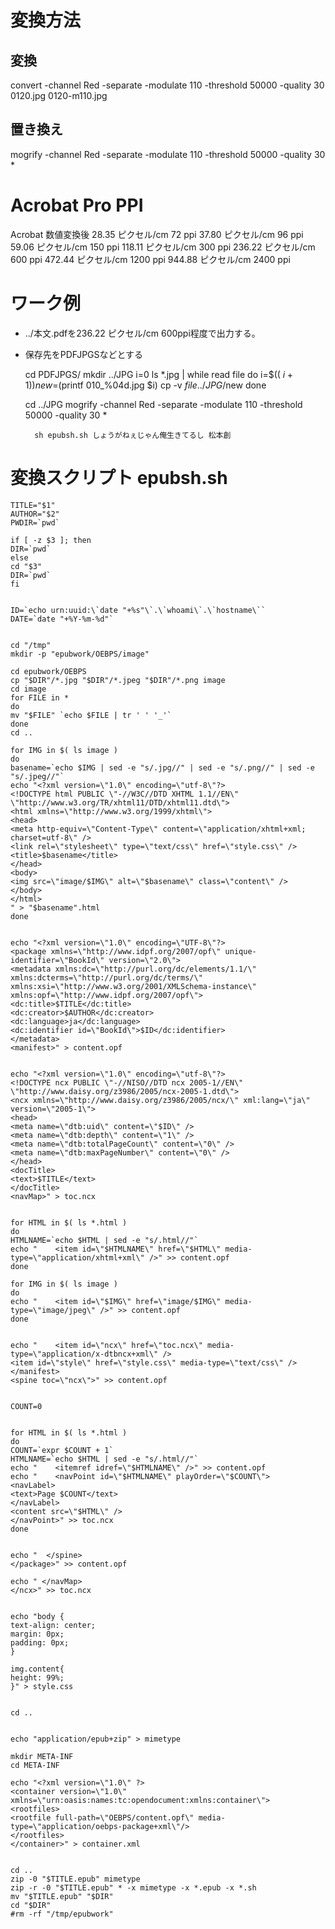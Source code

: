 変換方法
=============

変換
--------
convert -channel Red -separate -modulate 110 -threshold 50000 -quality 30 0120.jpg 0120-m110.jpg

置き換え
-----------
mogrify -channel Red -separate -modulate 110 -threshold 50000 -quality 30 *

Acrobat Pro PPI
================
Acrobat	数値変換後
28.35 ピクセル/cm	72 ppi
37.80 ピクセル/cm	96 ppi
59.06 ピクセル/cm	150 ppi
118.11 ピクセル/cm	300 ppi
236.22 ピクセル/cm	600 ppi
472.44 ピクセル/cm	1200 ppi
944.88 ピクセル/cm	2400 ppi

ワーク例
=================
* ../本文.pdfを236.22 ピクセル/cm 600ppi程度で出力する。
* 保存先をPDFJPGSなどとする

    cd PDFJPGS/
    mkdir ../JPG
    i=0 ls *.jpg | while read file
    do
    i=$(( $i+1 ))
    new=$(printf 010_%04d.jpg $i)
    cp -v $file ../JPG/$new
    done
    
    cd ../JPG
    mogrify -channel Red -separate -modulate 110 -threshold 50000 -quality 30 *
		
		sh epubsh.sh しょうがねぇじゃん俺生きてるし 松本創

変換スクリプト epubsh.sh
===================
    TITLE="$1"
    AUTHOR="$2"
    PWDIR=`pwd`
    
    if [ -z $3 ]; then
    DIR=`pwd`
    else
    cd "$3"
    DIR=`pwd`
    fi
    
    
    ID=`echo urn:uuid:\`date "+%s"\`.\`whoami\`.\`hostname\``
    DATE=`date "+%Y-%m-%d"`
    
    
    cd "/tmp"
    mkdir -p "epubwork/OEBPS/image"
    
    cd epubwork/OEBPS
    cp "$DIR"/*.jpg "$DIR"/*.jpeg "$DIR"/*.png image
    cd image
    for FILE in *
    do
    mv "$FILE" `echo $FILE | tr ' ' '_'`
    done
    cd ..
    
    for IMG in $( ls image )
    do
    basename=`echo $IMG | sed -e "s/.jpg//" | sed -e "s/.png//" | sed -e "s/.jpeg//"`
    echo "<?xml version=\"1.0\" encoding=\"utf-8\"?>
    <!DOCTYPE html PUBLIC \"-//W3C//DTD XHTML 1.1//EN\" \"http://www.w3.org/TR/xhtml11/DTD/xhtml11.dtd\">
    <html xmlns=\"http://www.w3.org/1999/xhtml\">
    <head>
    <meta http-equiv=\"Content-Type\" content=\"application/xhtml+xml; charset=utf-8\" />
    <link rel=\"stylesheet\" type=\"text/css\" href=\"style.css\" />
    <title>$basename</title>
    </head>
    <body>
    <img src=\"image/$IMG\" alt=\"$basename\" class=\"content\" />
    </body>
    </html>
    " > "$basename".html
    done
    
    
    echo "<?xml version=\"1.0\" encoding=\"UTF-8\"?>
    <package xmlns=\"http://www.idpf.org/2007/opf\" unique-identifier=\"BookId\" version=\"2.0\">
    <metadata xmlns:dc=\"http://purl.org/dc/elements/1.1/\" xmlns:dcterms=\"http://purl.org/dc/terms/\" xmlns:xsi=\"http://www.w3.org/2001/XMLSchema-instance\" xmlns:opf=\"http://www.idpf.org/2007/opf\">
    <dc:title>$TITLE</dc:title>
    <dc:creator>$AUTHOR</dc:creator>
    <dc:language>ja</dc:language>
    <dc:identifier id=\"BookId\">$ID</dc:identifier>
    </metadata>
    <manifest>" > content.opf
    
    
    echo "<?xml version=\"1.0\" encoding=\"utf-8\"?>
    <!DOCTYPE ncx PUBLIC \"-//NISO//DTD ncx 2005-1//EN\" \"http://www.daisy.org/z3986/2005/ncx-2005-1.dtd\">
    <ncx xmlns=\"http://www.daisy.org/z3986/2005/ncx/\" xml:lang=\"ja\" version=\"2005-1\">
    <head>
    <meta name=\"dtb:uid\" content=\"$ID\" />
    <meta name=\"dtb:depth\" content=\"1\" />
    <meta name=\"dtb:totalPageCount\" content=\"0\" />
    <meta name=\"dtb:maxPageNumber\" content=\"0\" />
    </head>
    <docTitle>
    <text>$TITLE</text>
    </docTitle>
    <navMap>" > toc.ncx
    
    
    for HTML in $( ls *.html )
    do
    HTMLNAME=`echo $HTML | sed -e "s/.html//"`
    echo "    <item id=\"$HTMLNAME\" href=\"$HTML\" media-type=\"application/xhtml+xml\" />" >> content.opf
    done
    
    for IMG in $( ls image )
    do
    echo "    <item id=\"$IMG\" href=\"image/$IMG\" media-type=\"image/jpeg\" />" >> content.opf
    done
    
    
    echo "    <item id=\"ncx\" href=\"toc.ncx\" media-type=\"application/x-dtbncx+xml\" />
    <item id=\"style\" href=\"style.css\" media-type=\"text/css\" />
    </manifest>
    <spine toc=\"ncx\">" >> content.opf
    
    
    COUNT=0
    
    
    for HTML in $( ls *.html )
    do
    COUNT=`expr $COUNT + 1`
    HTMLNAME=`echo $HTML | sed -e "s/.html//"`
    echo "    <itemref idref=\"$HTMLNAME\" />" >> content.opf
    echo "    <navPoint id=\"$HTMLNAME\" playOrder=\"$COUNT\">
    <navLabel>
    <text>Page $COUNT</text>
    </navLabel>
    <content src=\"$HTML\" />
    </navPoint>" >> toc.ncx
    done
    
    
    echo "  </spine>
    </package>" >> content.opf
    
    echo " </navMap>
    </ncx>" >> toc.ncx
    
    
    echo "body {
    text-align: center;
    margin: 0px;
    padding: 0px;
    }
    
    img.content{
    height: 99%;
    }" > style.css
    
    
    cd ..
    
    
    echo "application/epub+zip" > mimetype
    
    mkdir META-INF
    cd META-INF
    
    echo "<?xml version=\"1.0\" ?>
    <container version=\"1.0\" xmlns=\"urn:oasis:names:tc:opendocument:xmlns:container\">
    <rootfiles>
    <rootfile full-path=\"OEBPS/content.opf\" media-type=\"application/oebps-package+xml\"/>
    </rootfiles>
    </container>" > container.xml
    
    
    cd ..
    zip -0 "$TITLE.epub" mimetype
    zip -r -0 "$TITLE.epub" * -x mimetype -x *.epub -x *.sh
    mv "$TITLE.epub" "$DIR"
    cd "$DIR"
    #rm -rf "/tmp/epubwork"


